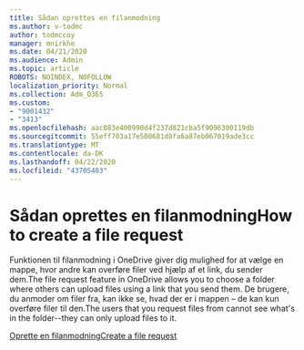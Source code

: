 ```yaml
---
title: Sådan oprettes en filanmodning
ms.author: v-todmc
author: todmccoy
manager: mnirkhe
ms.date: 04/21/2020
ms.audience: Admin
ms.topic: article
ROBOTS: NOINDEX, NOFOLLOW
localization_priority: Normal
ms.collection: Adm_O365
ms.custom:
- "9001432"
- "3413"
ms.openlocfilehash: aac083e400990d4f237d821cba5f9096300119db
ms.sourcegitcommit: 55eff703a17e500681d8fa6a87eb067019ade3cc
ms.translationtype: MT
ms.contentlocale: da-DK
ms.lasthandoff: 04/22/2020
ms.locfileid: "43705403"
---
```

# <a name="how-to-create-a-file-request"></a><span data-ttu-id="e8f5b-102">Sådan oprettes en filanmodning</span><span class="sxs-lookup"><span data-stu-id="e8f5b-102">How to create a file request</span></span>

<span data-ttu-id="e8f5b-103">Funktionen til filanmodning i OneDrive giver dig mulighed for at vælge en mappe, hvor andre kan overføre filer ved hjælp af et link, du sender dem.</span><span class="sxs-lookup"><span data-stu-id="e8f5b-103">The file request feature in OneDrive allows you to choose a folder where others can upload files using a link that you send them.</span></span> <span data-ttu-id="e8f5b-104">De brugere, du anmoder om filer fra, kan ikke se, hvad der er i mappen – de kan kun overføre filer til den.</span><span class="sxs-lookup"><span data-stu-id="e8f5b-104">The users that you request files from cannot see what's in the folder--they can only upload files to it.</span></span>

[<span data-ttu-id="e8f5b-105">Oprette en filanmodning</span><span class="sxs-lookup"><span data-stu-id="e8f5b-105">Create a file request</span></span>](https://support.office.com/article/create-a-file-request-f54aa7f8-2589-4421-b351-d415fc3b83af)
